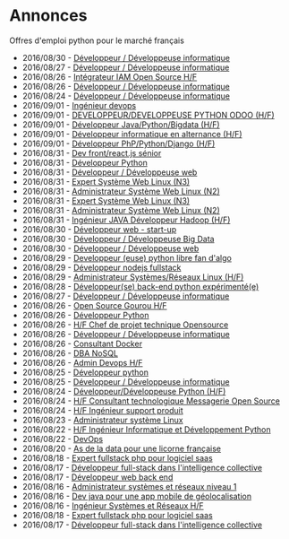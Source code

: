 # Annonces

Offres d'emploi python pour le marché français

* 2016/08/30 - [Développeur / Développeuse informatique](http://www.pyjobs.fr/jobs/details/108/developpeur-developpeuse-informatique "Développeur / Développeuse informatique")
* 2016/08/27 - [Développeur / Développeuse informatique](http://www.pyjobs.fr/jobs/details/102/developpeur-developpeuse-informatique "Développeur / Développeuse informatique")
* 2016/08/26 - [Intégrateur IAM Open Source H/F](http://www.pyjobs.fr/jobs/details/57/integrateur-iam-open-source-h-f "Intégrateur IAM Open Source H/F")
* 2016/08/26 - [Développeur / Développeuse informatique](http://www.pyjobs.fr/jobs/details/131/developpeur-developpeuse-informatique "Développeur / Développeuse informatique")
* 2016/08/24 - [Développeur / Développeuse informatique](http://www.pyjobs.fr/jobs/details/123/developpeur-developpeuse-informatique "Développeur / Développeuse informatique")
* 2016/09/01 - [Ingénieur devops](http://www.pyjobs.fr/jobs/details/1/ingenieur-devops "Ingénieur devops")
* 2016/09/01 - [DEVELOPPEUR/DEVELOPPEUSE PYTHON ODOO (H/F)](http://www.pyjobs.fr/jobs/details/67/developpeur-developpeuse-python-odoo-h-f "DEVELOPPEUR/DEVELOPPEUSE PYTHON ODOO (H/F)")
* 2016/09/01 - [Développeur Java/Python/Bigdata (H/F)](http://www.pyjobs.fr/jobs/details/59/developpeur-java-python-bigdata-h-f "Développeur Java/Python/Bigdata (H/F)")
* 2016/09/01 - [Développeur informatique en alternance (H/F)](http://www.pyjobs.fr/jobs/details/79/developpeur-informatique-en-alternance-h-f "Développeur informatique en alternance (H/F)")
* 2016/09/01 - [Développeur PhP/Python/Django (H/F)](http://www.pyjobs.fr/jobs/details/86/developpeur-php-python-django-h-f "Développeur PhP/Python/Django (H/F)")
* 2016/08/31 - [Dev front/react.js sénior](http://www.pyjobs.fr/jobs/details/13/dev-front-react-js-senior "Dev front/react.js sénior")
* 2016/08/31 - [Développeur Python](http://www.pyjobs.fr/jobs/details/6/developpeur-python "Développeur Python")
* 2016/08/31 - [Développeur / Développeuse web](http://www.pyjobs.fr/jobs/details/75/developpeur-developpeuse-web "Développeur / Développeuse web")
* 2016/08/31 - [Expert Système Web Linux (N3)](http://www.pyjobs.fr/jobs/details/22/expert-systeme-web-linux-n3 "Expert Système Web Linux (N3)")
* 2016/08/31 - [Administrateur Système Web Linux (N2)](http://www.pyjobs.fr/jobs/details/44/administrateur-systeme-web-linux-n2 "Administrateur Système Web Linux (N2)")
* 2016/08/31 - [Expert Système Web Linux (N3)](http://www.pyjobs.fr/jobs/details/18/expert-systeme-web-linux-n3 "Expert Système Web Linux (N3)")
* 2016/08/31 - [Administrateur Système Web Linux (N2)](http://www.pyjobs.fr/jobs/details/27/administrateur-systeme-web-linux-n2 "Administrateur Système Web Linux (N2)")
* 2016/08/31 - [Ingénieur JAVA Développeur Hadoop (H/F)](http://www.pyjobs.fr/jobs/details/100/ingenieur-java-developpeur-hadoop-h-f "Ingénieur JAVA Développeur Hadoop (H/F)")
* 2016/08/30 - [Développeur web - start-up](http://www.pyjobs.fr/jobs/details/10/developpeur-web-start-up "Développeur web - start-up")
* 2016/08/30 - [Développeur / Développeuse Big Data](http://www.pyjobs.fr/jobs/details/91/developpeur-developpeuse-big-data "Développeur / Développeuse Big Data")
* 2016/08/30 - [Développeur / Développeuse web](http://www.pyjobs.fr/jobs/details/111/developpeur-developpeuse-web "Développeur / Développeuse web")
* 2016/08/29 - [Developpeur (euse) python libre fan d'algo](http://www.pyjobs.fr/jobs/details/5/developpeur-euse-python-libre-fan-dalgo "Developpeur (euse) python libre fan d'algo")
* 2016/08/29 - [Développeur nodejs fullstack](http://www.pyjobs.fr/jobs/details/24/developpeur-nodejs-fullstack "Développeur nodejs fullstack")
* 2016/08/29 - [Administrateur Systèmes/Réseaux Linux (H/F)](http://www.pyjobs.fr/jobs/details/41/administrateur-systemes-reseaux-linux-h-f "Administrateur Systèmes/Réseaux Linux (H/F)")
* 2016/08/28 - [Développeur(se) back-end python expérimenté(e)](http://www.pyjobs.fr/jobs/details/21/developpeur-se-back-end-python-experimente-e "Développeur(se) back-end python expérimenté(e)")
* 2016/08/27 - [Développeur / Développeuse informatique](http://www.pyjobs.fr/jobs/details/105/developpeur-developpeuse-informatique "Développeur / Développeuse informatique")
* 2016/08/26 - [Open Source Gourou H/F](http://www.pyjobs.fr/jobs/details/3/open-source-gourou-h-f "Open Source Gourou H/F")
* 2016/08/26 - [Développeur Python](http://www.pyjobs.fr/jobs/details/74/developpeur-python "Développeur Python")
* 2016/08/26 - [H/F Chef de projet technique Opensource](http://www.pyjobs.fr/jobs/details/38/h-f-chef-de-projet-technique-opensource "H/F Chef de projet technique Opensource")
* 2016/08/26 - [Développeur / Développeuse informatique](http://www.pyjobs.fr/jobs/details/129/developpeur-developpeuse-informatique "Développeur / Développeuse informatique")
* 2016/08/26 - [Consultant Docker](http://www.pyjobs.fr/jobs/details/34/consultant-docker "Consultant Docker")
* 2016/08/26 - [DBA NoSQL](http://www.pyjobs.fr/jobs/details/61/dba-nosql "DBA NoSQL")
* 2016/08/26 - [Admin Devops H/F](http://www.pyjobs.fr/jobs/details/15/admin-devops-h-f "Admin Devops H/F")
* 2016/08/25 - [Développeur python](http://www.pyjobs.fr/jobs/details/17/developpeur-python "Développeur python")
* 2016/08/25 - [Développeur / Développeuse informatique](http://www.pyjobs.fr/jobs/details/126/developpeur-developpeuse-informatique "Développeur / Développeuse informatique")
* 2016/08/24 - [Développeur/Développeuse Python (H/F)](http://www.pyjobs.fr/jobs/details/71/developpeur-developpeuse-python-h-f "Développeur/Développeuse Python (H/F)")
* 2016/08/24 - [H/F Consultant technologique Messagerie Open Source](http://www.pyjobs.fr/jobs/details/93/h-f-consultant-technologique-messagerie-open-source "H/F Consultant technologique Messagerie Open Source")
* 2016/08/24 - [H/F Ingénieur support produit](http://www.pyjobs.fr/jobs/details/9/h-f-ingenieur-support-produit "H/F Ingénieur support produit")
* 2016/08/23 - [Administrateur système Linux](http://www.pyjobs.fr/jobs/details/53/administrateur-systeme-linux "Administrateur système Linux")
* 2016/08/22 - [H/F Ingénieur Informatique et Développement Python](http://www.pyjobs.fr/jobs/details/19/h-f-ingenieur-informatique-et-developpement-python "H/F Ingénieur Informatique et Développement Python")
* 2016/08/22 - [DevOps](http://www.pyjobs.fr/jobs/details/8/devops "DevOps")
* 2016/08/20 - [As de la data pour une licorne française](http://www.pyjobs.fr/jobs/details/39/as-de-la-data-pour-une-licorne-francaise "As de la data pour une licorne française")
* 2016/08/18 - [Expert fullstack php pour logiciel saas](http://www.pyjobs.fr/jobs/details/36/expert-fullstack-php-pour-logiciel-saas "Expert fullstack php pour logiciel saas")
* 2016/08/17 - [Développeur full-stack dans l'intelligence collective](http://www.pyjobs.fr/jobs/details/14/developpeur-full-stack-dans-lintelligence-collective "Développeur full-stack dans l'intelligence collective")
* 2016/08/17 - [Développeur web back end](http://www.pyjobs.fr/jobs/details/32/developpeur-web-back-end "Développeur web back end")
* 2016/08/16 - [Administrateur systèmes et réseaux niveau 1](http://www.pyjobs.fr/jobs/details/29/administrateur-systemes-et-reseaux-niveau-1 "Administrateur systèmes et réseaux niveau 1")
* 2016/08/16 - [Dev java pour une app mobile de géolocalisation](http://www.pyjobs.fr/jobs/details/52/dev-java-pour-une-app-mobile-de-geolocalisation "Dev java pour une app mobile de géolocalisation")
* 2016/08/16 - [Ingénieur Systèmes et Réseaux H/F](http://www.pyjobs.fr/jobs/details/47/ingenieur-systemes-et-reseaux-h-f "Ingénieur Systèmes et Réseaux H/F")
* 2016/08/18 - [Expert fullstack php pour logiciel saas](http://www.pyjobs.fr/jobs/details/31/expert-fullstack-php-pour-logiciel-saas "Expert fullstack php pour logiciel saas")
* 2016/08/17 - [Développeur full-stack dans l'intelligence collective](http://www.pyjobs.fr/jobs/details/15/developpeur-full-stack-dans-lintelligence-collective "Développeur full-stack dans l'intelligence collective")

